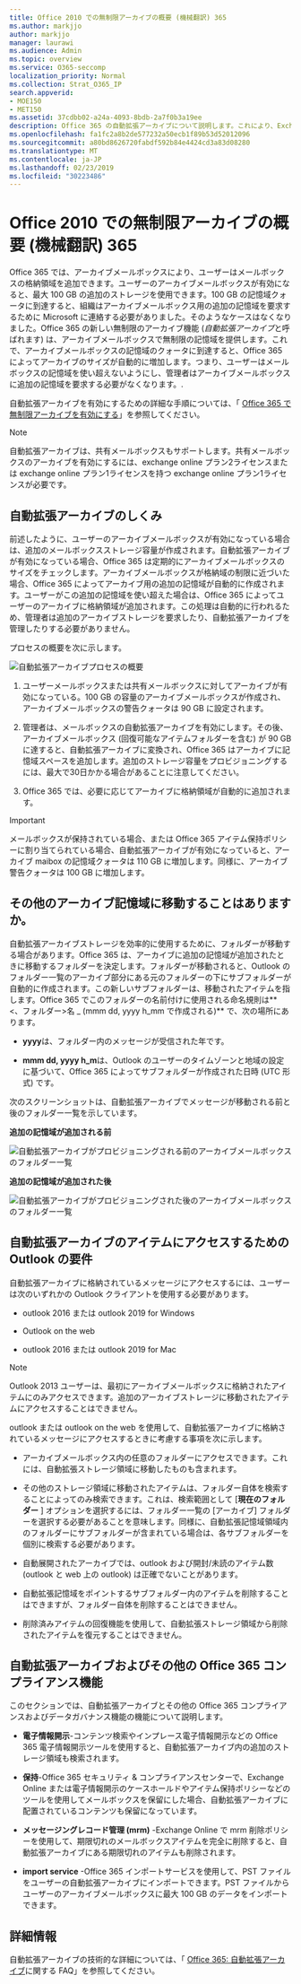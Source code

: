 ```yaml
---
title: Office 2010 での無制限アーカイブの概要 (機械翻訳) 365
ms.author: markjjo
author: markjjo
manager: laurawi
ms.audience: Admin
ms.topic: overview
ms.service: O365-seccomp
localization_priority: Normal
ms.collection: Strat_O365_IP
search.appverid:
- MOE150
- MET150
ms.assetid: 37cdbb02-a24a-4093-8bdb-2a7f0b3a19ee
description: Office 365 の自動拡張アーカイブについて説明します。これにより、Exchange Online メールボックスには無制限のアーカイブストレージが提供されます。
ms.openlocfilehash: fa1fc2a8b2de577232a50ecb1f89b53d52012096
ms.sourcegitcommit: a80bd8626720fabdf592b84e4424cd3a83d08280
ms.translationtype: MT
ms.contentlocale: ja-JP
ms.lasthandoff: 02/23/2019
ms.locfileid: "30223486"
---
```

# <a name="overview-of-unlimited-archiving-in-office-365"></a>Office 2010 での無制限アーカイブの概要 (機械翻訳) 365

Office 365 では、アーカイブメールボックスにより、ユーザーはメールボックスの格納領域を追加できます。ユーザーのアーカイブメールボックスが有効になると、最大 100 GB の追加のストレージを使用できます。100 GB の記憶域クォータに到達すると、組織はアーカイブメールボックス用の追加の記憶域を要求するために Microsoft に連絡する必要がありました。そのようなケースはなくなりました。Office 365 の新しい無制限のアーカイブ機能 (*自動拡張アーカイブ*と呼ばれます) は、アーカイブメールボックスで無制限の記憶域を提供します。これで、アーカイブメールボックスの記憶域のクォータに到達すると、Office 365 によってアーカイブのサイズが自動的に増加します。つまり、ユーザーはメールボックスの記憶域を使い超えないようにし、管理者はアーカイブメールボックスに追加の記憶域を要求する必要がなくなります。.
  
自動拡張アーカイブを有効にするための詳細な手順については、「 [Office 365 で無制限アーカイブを有効にする](enable-unlimited-archiving.md)」を参照してください。
  
> [!NOTE]
> 自動拡張アーカイブは、共有メールボックスもサポートします。共有メールボックスのアーカイブを有効にするには、exchange online プラン2ライセンスまたは exchange online プラン1ライセンスを持つ exchange online プラン1ライセンスが必要です。 
  
## <a name="how-auto-expanding-archiving-works"></a>自動拡張アーカイブのしくみ

前述したように、ユーザーのアーカイブメールボックスが有効になっている場合は、追加のメールボックスストレージ容量が作成されます。自動拡張アーカイブが有効になっている場合、Office 365 は定期的にアーカイブメールボックスのサイズをチェックします。アーカイブメールボックスが格納域の制限に近づいた場合、Office 365 によってアーカイブ用の追加の記憶域が自動的に作成されます。ユーザーがこの追加の記憶域を使い超えた場合は、Office 365 によってユーザーのアーカイブに格納領域が追加されます。この処理は自動的に行われるため、管理者は追加のアーカイブストレージを要求したり、自動拡張アーカイブを管理したりする必要がありません。 
  
プロセスの概要を次に示します。
  
![自動拡張アーカイブプロセスの概要](media/74355385-d990-44fe-8a87-6c3639d1f63f.png)
  
1. ユーザーメールボックスまたは共有メールボックスに対してアーカイブが有効になっている。100 GB の容量のアーカイブメールボックスが作成され、アーカイブメールボックスの警告クォータは 90 GB に設定されます。
    
2. 管理者は、メールボックスの自動拡張アーカイブを有効にします。その後、アーカイブメールボックス (回復可能なアイテムフォルダーを含む) が 90 GB に達すると、自動拡張アーカイブに変換され、Office 365 はアーカイブに記憶域スペースを追加します。追加のストレージ容量をプロビジョニングするには、最大で30日かかる場合があることに注意してください。
    
3. Office 365 では、必要に応じてアーカイブに格納領域が自動的に追加されます。
  
> [!IMPORTANT]
> メールボックスが保持されている場合、または Office 365 アイテム保持ポリシーに割り当てられている場合、自動拡張アーカイブが有効になっていると、アーカイブ maibox の記憶域クォータは 110 GB に増加します。同様に、アーカイブ警告クォータは 100 GB に増加します。

## <a name="what-gets-moved-to-the-additional-archive-storage-space"></a>その他のアーカイブ記憶域に移動することはありますか。

自動拡張アーカイブストレージを効率的に使用するために、フォルダーが移動する場合があります。Office 365 は、アーカイブに追加の記憶域が追加されたときに移動するフォルダーを決定します。フォルダーが移動されると、Outlook のフォルダー一覧のアーカイブ部分にある元のフォルダーの下にサブフォルダーが自動的に作成されます。この新しいサブフォルダーは、移動されたアイテムを指します。Office 365 でこのフォルダーの名前付けに使用される命名規則は** \<、フォルダー\>名 _ (mmm dd, yyyy h_mm で作成される)** で、次の場所にあります。 
  
- **yyyy**は、フォルダー内のメッセージが受信された年です。 
    
- **mmm dd, yyyy h_m**は、Outlook のユーザーのタイムゾーンと地域の設定に基づいて、Office 365 によってサブフォルダーが作成された日時 (UTC 形式) です。 
    
次のスクリーンショットは、自動拡張アーカイブでメッセージが移動される前と後のフォルダー一覧を示しています。
  
 **追加の記憶域が追加される前**
  
![自動拡張アーカイブがプロビジョニングされる前のアーカイブメールボックスのフォルダー一覧](media/5d6d6420-e562-4912-aaab-1c111762b3f6.png)
  
 **追加の記憶域が追加された後**
  
![自動拡張アーカイブがプロビジョニングされた後のアーカイブメールボックスのフォルダー一覧](media/c03c5f51-23fa-4fc2-b887-7e7e5cce30da.png)
  
## <a name="outlook-requirements-for-accessing-items-in-an-auto-expanded-archive"></a>自動拡張アーカイブのアイテムにアクセスするための Outlook の要件

自動拡張アーカイブに格納されているメッセージにアクセスするには、ユーザーは次のいずれかの Outlook クライアントを使用する必要があります。
  
- outlook 2016 または outlook 2019 for Windows
    
- Outlook on the web 
    
- outlook 2016 または outlook 2019 for Mac 
    
> [!NOTE]
> Outlook 2013 ユーザーは、最初にアーカイブメールボックスに格納されたアイテムにのみアクセスできます。追加のアーカイブストレージに移動されたアイテムにアクセスすることはできません。 
  
outlook または outlook on the web を使用して、自動拡張アーカイブに格納されているメッセージにアクセスするときに考慮する事項を次に示します。
  
- アーカイブメールボックス内の任意のフォルダーにアクセスできます。これには、自動拡張ストレージ領域に移動したものも含まれます。
    
- その他のストレージ領域に移動されたアイテムは、フォルダー自体を検索することによってのみ検索できます。これは、検索範囲として [**現在のフォルダー** ] オプションを選択するには、フォルダー一覧の [アーカイブ] フォルダーを選択する必要があることを意味します。同様に、自動拡張記憶域領域内のフォルダーにサブフォルダーが含まれている場合は、各サブフォルダーを個別に検索する必要があります。 
    
- 自動展開されたアーカイブでは、outlook および開封/未読のアイテム数 (outlook と web 上の outlook) は正確でないことがあります。
    
- 自動拡張記憶域をポイントするサブフォルダー内のアイテムを削除することはできますが、フォルダー自体を削除することはできません。
    
- 削除済みアイテムの回復機能を使用して、自動拡張ストレージ領域から削除されたアイテムを復元することはできません。
  
## <a name="auto-expanding-archiving-and-other-office-365-compliance-features"></a>自動拡張アーカイブおよびその他の Office 365 コンプライアンス機能

このセクションでは、自動拡張アーカイブとその他の Office 365 コンプライアンスおよびデータガバナンス機能の機能について説明します。
  
- **電子情報開示**-コンテンツ検索やインプレース電子情報開示などの Office 365 電子情報開示ツールを使用すると、自動拡張アーカイブ内の追加のストレージ領域も検索されます。
    
- **保持**-Office 365 セキュリティ & コンプライアンスセンターで、Exchange Online または電子情報開示のケースホールドやアイテム保持ポリシーなどのツールを使用してメールボックスを保留にした場合、自動拡張アーカイブに配置されているコンテンツも保留になっています。
    
- **メッセージングレコード管理 (mrm)** -Exchange Online で mrm 削除ポリシーを使用して、期限切れのメールボックスアイテムを完全に削除すると、自動拡張アーカイブにある期限切れのアイテムも削除されます。
    
- **import service** -Office 365 インポートサービスを使用して、PST ファイルをユーザーの自動拡張アーカイブにインポートできます。PST ファイルからユーザーのアーカイブメールボックスに最大 100 GB のデータをインポートできます。 

## <a name="more-information"></a>詳細情報

自動拡張アーカイブの技術的な詳細については、「 [Office 365: 自動拡張アーカイブ](https://blogs.technet.microsoft.com/exchange/2018/04/09/office-365-auto-expanding-archives-faq/)に関する FAQ」を参照してください。